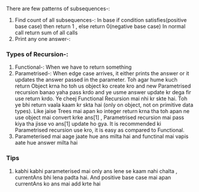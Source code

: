 There are few patterns of subsequences-:
1) Find count of all subsequences-:
   In base if condition satisfies(positive base case) then return 1 , else return 0(negative base case)
   In normal call return sum of all calls
2) Print any one answer-:

### Types of Recursion-:
1. Functional-: When we have to return something
2. Parametrised-: When edge case arrives, it either prints the answer or it updates the answer passed in the parameter.
Toh agar hume kuch return Object krna ho toh us object ko create kro and new Parametrised recursion banao yaha pass krdo
and ye usme answer update kr dega fir use return krdo. Ye cheej Functional Recursion mai nhi kr skte hai. Toh ye bhi 
return vaala kaam kr skta hai (only on object, not on primitive data types). Like jaise Trees mai apan ko integer return
krna tha toh apan ne use object mai convert krke ans[1] , Parametrised recursion mai pass kiya tha jisse vo ans[1] update
ho gya. It is recommended ki Parametrised recursion use kro, it is easy as compared to Functional. 
3. Parameterised mai aage jaate hue ans milta hai and functinal mai vapis aate hue answer milta hai

### Tips
1. kabhi kabhi parameterised mai only ans lene se kaam nahi chalta , currentAns bhi lena padta hai. And positive base case mai apan currentAns ko ans mai add krte hai